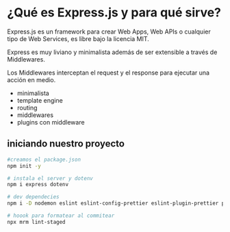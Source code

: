 # ¿Qué es Express.js y para qué sirve?

Express.js es un framework para crear Web Apps, Web APIs o cualquier tipo de Web Services, es libre bajo la licencia MIT.

Express es muy liviano y minimalista además de ser extensible a través de Middlewares.

Los Middlewares interceptan el request y el response para ejecutar una acción en medio.

- minimalista
- template engine
- routing
- middlewares
- plugins con middleware
  

## iniciando nuestro proyecto

```bash
#creamos el package.json
npm init -y 

# instala el server y dotenv
npm i express dotenv 

# dev dependecies
npm i -D nodemon eslint eslint-config-prettier eslint-plugin-prettier prettier

# hoook para formatear al commitear
npx mrm lint-staged
```
